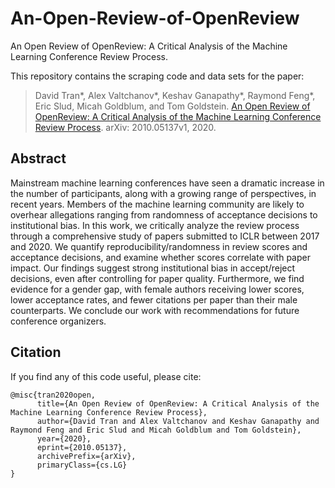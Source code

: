 # An-Open-Review-of-OpenReview
An Open Review of OpenReview: A Critical Analysis of the Machine Learning Conference Review Process.

This repository contains the scraping code and data sets for the paper:
> David Tran*, Alex Valtchanov*, Keshav Ganapathy*, Raymond Feng*, Eric Slud, Micah Goldblum, and Tom Goldstein. [An Open Review of OpenReview: A Critical Analysis of the Machine Learning Conference Review Process](https://arxiv.org/abs/2010.05137). arXiv: 2010.05137v1, 2020.

## Abstract
Mainstream machine learning conferences have seen a dramatic increase in the number of participants, along with a growing range of perspectives, in recent years. Members of the machine learning community are likely to overhear allegations ranging from randomness of acceptance decisions to institutional bias. In this work, we critically analyze the review process through a comprehensive study of papers submitted to ICLR between 2017 and 2020. We quantify reproducibility/randomness in review scores and acceptance decisions, and examine whether scores correlate with paper impact. Our findings suggest strong institutional bias in accept/reject decisions, even after controlling for paper quality. Furthermore, we find evidence for a gender gap, with female authors receiving lower scores, lower acceptance rates, and fewer citations per paper than their male counterparts. We conclude our work with recommendations for future conference organizers.

## Citation
If you find any of this code useful, please cite:

```
@misc{tran2020open,
      title={An Open Review of OpenReview: A Critical Analysis of the Machine Learning Conference Review Process}, 
      author={David Tran and Alex Valtchanov and Keshav Ganapathy and Raymond Feng and Eric Slud and Micah Goldblum and Tom Goldstein},
      year={2020},
      eprint={2010.05137},
      archivePrefix={arXiv},
      primaryClass={cs.LG}
}
```
